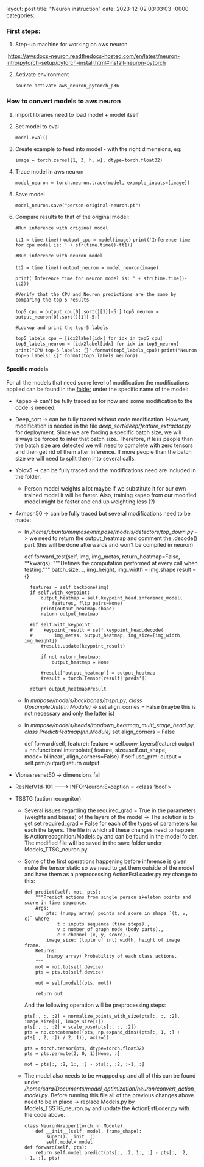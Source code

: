 layout: post
title: "Neuron instruction"
date: 2023-12-02 03:03:03 -0000
categories: 

### First steps:

1. Step-up machine for working on aws neuron

​		https://awsdocs-neuron.readthedocs-hosted.com/en/latest/neuron-intro/pytorch-setup/pytorch-install.html#install-neuron-pytorch

2. Activate environment

   `source activate aws_neuron_pytorch_p36`

   

### How to convert models to aws neuron

1. import libraries need to load model + model itself

2. Set model to eval

   `model.eval()`

3. Create example to feed into model - with the right dimensions, eg:

   `image = torch.zeros([1, 3, h, w], dtype=torch.float32)`

4. Trace model in aws neuron

   `model_neuron = torch.neuron.trace(model, example_inputs=[image])`

5. Save model

   `model_neuron.save("person-original-neuron.pt")`

6. Compare results to that of the original model:

   `#Run inference with original model`

   `tt1 = time.time()`
   `output_cpu = model(image)`
   `print('Inference time for cpu model is: ' + str(time.time()-tt1))`

   

   `#Run inference with neuron model`

   `tt2 = time.time()`
   `output_neuron = model_neuron(image)`

   `print('Inference time for neuron model is: ' + str(time.time()-tt2))`

   

   `#Verify that the CPU and Neuron predictions are the same by comparing the top-5 results`

   `top5_cpu = output_cpu[0].sort()[1][-5:]`
   `top5_neuron = output_neuron[0].sort()[1][-5:]`

   

   `#Lookup and print the top-5 labels`

   `top5_labels_cpu = [idx2label[idx] for idx in top5_cpu]`
   `top5_labels_neuron = [idx2label[idx] for idx in top5_neuron]`
   `print("CPU top-5 labels: {}".format(top5_labels_cpu))`
   `print("Neuron top-5 labels: {}".format(top5_labels_neuron))`



#### Specific models

For all the models that need some level of modification the modifications applied can be found in the [folder](/home/sara/Documents/model_optimization/my_tests) under the specific name of the model: 

- Kapao -> can't be fully traced as for now and some modification to the code is needed.

- Deep_sort -> can be fully traced without code modification. However, modification is needed in the file *deep_sort/deep/feature_extractor.py* for deployment. Since we are forcing a specific batch size, we will always be forced to infer that batch size. Therefore, if less people than the batch size are detected we will need to complete with zero tensors and then get rid of them after inference. If more people than the batch size we will need to split them into several calls.

- Yolov5 -> can be fully traced and the modifications need are included in the folder.
  - Person model weights a lot maybe if we substitute it for our own trained model it will be faster. Also, training kapao from our modified model might be faster and end up weighting less (?)
  
- 4xmpsn50 -> can be fully traced but several modifications need to be made:

  - In */home/ubuntu/mmpose/mmpose/models/detectors/top_down.py* -> we need to return the output_heatmap and comment the .decode() part (this will be done afterwards and won't be compiled in neuron)

      def forward_test(self, img, img_metas, return_heatmap=False, **kwargs):
          """Defines the computation performed at every call when testing."""
          batch_size, _, img_height, img_width = img.shape
          result = {}
          
          features = self.backbone(img)
          if self.with_keypoint:
              output_heatmap = self.keypoint_head.inference_model(
                  features, flip_pairs=None)
              print(output_heatmap.shape)
              return output_heatmap
          
          #if self.with_keypoint:
          #    keypoint_result = self.keypoint_head.decode(
          #        img_metas, output_heatmap, img_size=[img_width, img_height])
              #result.update(keypoint_result)
          
              if not return_heatmap:
                  output_heatmap = None
          
              #result['output_heatmap'] = output_heatmap
              #result = torch.Tensor(result['preds'])
          
          return output_heatmap#result

  - In *mmpose/models/backbones/mspn.py*, *class UpsampleUnit(nn.Module)* -> set align_cornes = False (maybe this is not necessary and only the latter is)
  - In *mmpose/models/heads/topdown_heatmap_multi_stage_head.py*,  *class PredictHeatmap(nn.Module)* set align_corners = False

      def forward(self, feature):
          feature = self.conv_layers(feature)
          output = nn.functional.interpolate(
              feature, size=self.out_shape, mode='bilinear', align_corners=False)
          if self.use_prm:
              output = self.prm(output)
          return output

- Vipnasresnet50 -> dimensions fail

- ResNetV1d-101 ---> INFO:Neuron:Exception = <class 'bool'>

- TSSTG (action recognitor)

  - Several issues regarding the required_grad = True in the parameters (weights and biases) of the layers of the model -> The solution is to get set required_grad = False for each of the types of parameters for each the layers. The file in which all these changes need to happen is Actionrecognition/Models.py and can be found in the model folder. The modified file will be saved in the save folder under Models_TTSG_neuron.py

  - Some of the first operations happening before inference is given make the tensor static so we need to get them outside of the model and have them as a preprocessing ActionEstLoader.py my change to this:

        def predict(self, mot, pts):
            """Predict actions from single person skeleton points and score in time sequence.
            Args:
                pts: (numpy array) points and score in shape `(t, v, c)` where
                    t : inputs sequence (time steps).,
                    v : number of graph node (body parts).,
                    c : channel (x, y, score).,
                image_size: (tuple of int) width, height of image frame.
            Returns:
                (numpy array) Probability of each class actions.
            """
            mot = mot.to(self.device)
            pts = pts.to(self.device)
        
            out = self.model((pts, mot))
        
            return out

     And the following operation will be preprocessing steps:

        pts[:, :, :2] = normalize_points_with_size(pts[:, :, :2], image_size[0], image_size[1])
        pts[:, :, :2] = scale_pose(pts[:, :, :2])
        pts = np.concatenate((pts, np.expand_dims((pts[:, 1, :] + pts[:, 2, :]) / 2, 1)), axis=1)
        
        pts = torch.tensor(pts, dtype=torch.float32)
        pts = pts.permute(2, 0, 1)[None, :]
        
        mot = pts[:, :2, 1:, :] - pts[:, :2, :-1, :]

  - The model also needs to be wrapped up and all of this can be found under */home/sara/Documents/model_optimization/neuron/convert_action_model.py*. Before running this file all of the previous changes above need to be in place -> replace Models.py by Models_TSSTG_neuron.py and update the ActionEstLoder.py with the code above.

        class NeuronWrapper(torch.nn.Module):
            def __init__(self, model, frame_shape):
                super().__init__()
                self.model= model
        def forward(self, pts):
            return self.model.predict(pts[:, :2, 1:, :] - pts[:, :2, :-1, :], pts)
